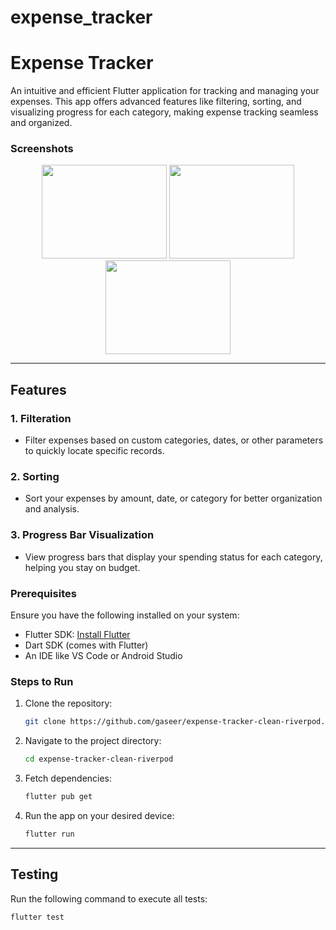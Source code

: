 # expense_tracker

# Expense Tracker

An intuitive and efficient Flutter application for tracking and managing your expenses. This app offers advanced features like filtering, sorting, and visualizing progress for each category, making expense tracking seamless and organized.

### Screenshots
<p align="center">
  <img src="![simulator_screenshot_E3F56B04-8F73-481A-B298-10335EF5A4C1](https://github.com/user-attachments/assets/23945af5-c39b-4536-8fef-25f1006b4ef3)" width="200" height="150">
  <img src="![simulator_screenshot_25F7889A-ADA8-47CA-92E4-6684E357156E](https://github.com/user-attachments/assets/bbb24988-03e0-45b3-a567-d49bcc4d5929)" width="200" height="150">
  <img src="![simulator_screenshot_57B77EB9-271C-42C2-9B50-550F53F026AA](https://github.com/user-attachments/assets/13f5067b-b2af-4e56-8b67-7f0b87161463)" width="200" height="150">
</p>



---

## Features

### 1. **Filteration**
- Filter expenses based on custom categories, dates, or other parameters to quickly locate specific records.

### 2. **Sorting**
- Sort your expenses by amount, date, or category for better organization and analysis.

### 3. **Progress Bar Visualization**
- View progress bars that display your spending status for each category, helping you stay on budget.

### Prerequisites
Ensure you have the following installed on your system:
- Flutter SDK: [Install Flutter](https://flutter.dev/docs/get-started/install)
- Dart SDK (comes with Flutter)
- An IDE like VS Code or Android Studio

### Steps to Run
1. Clone the repository:
   ```bash
   git clone https://github.com/gaseer/expense-tracker-clean-riverpod.git
   ```
2. Navigate to the project directory:
   ```bash
   cd expense-tracker-clean-riverpod
   ```
3. Fetch dependencies:
   ```bash
   flutter pub get
   ```
4. Run the app on your desired device:
   ```bash
   flutter run
   ```

---

## Testing
Run the following command to execute all tests:
```bash
flutter test
```
